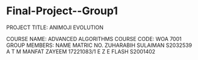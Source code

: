 # Final-Project--Group1
PROJECT TITLE: ANIMOJI EVOLUTION

COURSE NAME: ADVANCED ALGORITHMS
COURSE CODE: WOA 7001
GROUP MEMBERS:
NAME	                MATRIC NO.
ZUHARABIH SULAIMAN	  S2032539
A T M MANFAT ZAYEEM	  17221083/1
E Z E FLASH	          S2001402
